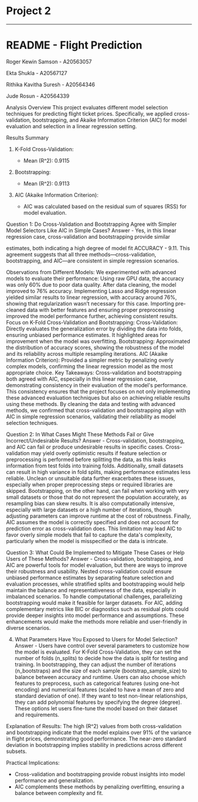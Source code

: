 # Project 2
------
# README - Flight Prediction

Roger Kewin Samson - A20563057

Ekta Shukla - A20567127

Rithika Kavitha Suresh - A20564346

Jude Rosun - A20564339

Analysis Overview
This project evaluates different model selection techniques for predicting flight ticket prices. Specifically, we applied cross-validation, bootstrapping, and Akaike Information Criterion (AIC) for model evaluation and selection in a linear regression setting.

Results Summary
1. K-Fold Cross-Validation:
   - Mean (R^2): 0.9115

2. Bootstrapping:
   - Mean (R^2): 0.9113

3. AIC (Akaike Information Criterion):
   - AIC was calculated based on the residual sum of squares (RSS) for model evaluation.


Question 1: Do Cross-Validation and Bootstrapping Agree with Simpler Model Selectors Like AIC in Simple Cases?
Answer -
Yes, in this linear regression case, cross-validation and bootstrapping provide similar 

  estimates, both indicating a high degree of model fit ACCURACY - 9.11. This agreement suggests that all three methods—cross-validation, bootstrapping, and AIC—are consistent in simple regression scenarios.

Observations from Different Models:
We experimented with advanced models to evaluate their performance:
Using raw GPU data, the accuracy was only 60% due to poor data quality.
After data cleaning, the model improved to 76% accuracy.
Implementing Lasso and Ridge regression yielded similar results to linear regression, with accuracy around 76%, showing that regularization wasn’t necessary for this case.
Importing pre-cleaned data with better features and ensuring proper preprocessing improved the model performance further, achieving consistent results.
Focus on K-Fold Cross-Validation and Bootstrapping:
Cross-Validation: Directly evaluates the generalization error by dividing the data into folds, ensuring unbiased performance estimates. It highlighted areas for improvement when the model was overfitting.
Bootstrapping: Approximated the distribution of accuracy 
  scores, showing the robustness of the model and its reliability across multiple resampling iterations.
AIC (Akaike Information Criterion): Provided a simpler metric by penalizing overly complex models, confirming the linear regression model as the most appropriate choice.
Key Takeaways:
Cross-validation and bootstrapping both agreed with AIC, especially in this linear regression case, demonstrating consistency in their evaluation of the model's performance.
This consistency ensures that the project focuses on not only implementing these advanced evaluation techniques but also on achieving reliable results using these methods.
By cleaning the data and testing with advanced methods, we confirmed that cross-validation and bootstrapping align with AIC in simple regression scenarios, validating their reliability as model selection techniques.

Question 2: In What Cases Might These Methods Fail or Give Incorrect/Undesirable Results?
Answer - 
Cross-validation, bootstrapping, and AIC can fail or produce undesirable results in specific cases. Cross-validation may yield overly optimistic results if feature selection or preprocessing is performed before splitting the data, as this leaks information from test folds into training folds. Additionally, small datasets can result in high variance in fold splits, making performance estimates less reliable. Unclean or unsuitable data further exacerbates these issues, especially when proper preprocessing steps or required libraries are skipped. Bootstrapping, on the other hand, can fail when working with very small datasets or those that do not represent the population accurately, as resampling bias can skew results. It is also computationally intensive, especially with large datasets or a high number of iterations, though adjusting parameters can improve runtime at the cost of robustness. Finally, AIC assumes the model is correctly specified and does not account for prediction error as cross-validation does. This limitation may lead AIC to favor overly simple models that fail to capture the data's complexity, particularly when the model is misspecified or the data is intricate.

Question 3: What Could Be Implemented to Mitigate These Cases or Help Users of These Methods?
Answer - 
Cross-validation, bootstrapping, and AIC are powerful tools for model evaluation, but there are ways to improve their robustness and usability. Nested cross-validation could ensure unbiased performance estimates by separating feature selection and evaluation processes, while stratified splits and bootstrapping would help maintain the balance and representativeness of the data, especially in imbalanced scenarios. To handle computational challenges, parallelizing bootstrapping would make it feasible for larger datasets. For AIC, adding complementary metrics like BIC or diagnostics such as residual plots could provide deeper insights into model performance and assumptions. These enhancements would make the methods more reliable and user-friendly in diverse scenarios. 

4. What Parameters Have You Exposed to Users for Model Selection?
Answer - 
Users have control over several parameters to customize how the model is evaluated. For K-Fold Cross-Validation, they can set the number of folds (n_splits) to decide how the data is split for testing and training. In bootstrapping, they can adjust the number of iterations (n_bootstraps) and the size of each sample (bootstrap_sample_size) to balance between accuracy and runtime. Users can also choose which features to preprocess, such as categorical features (using one-hot encoding) and numerical features (scaled to have a mean of zero and standard deviation of one). If they want to test non-linear relationships, they can add polynomial features by specifying the degree (degree). These options let users fine-tune the model based on their dataset and requirements.


Explanation of Results:
The high (R^2) values from both cross-validation and bootstrapping indicate that the model explains over 91% of the variance in flight prices, demonstrating good performance. The near-zero standard deviation in bootstrapping implies stability in predictions across different subsets.

Practical Implications:
- Cross-validation and bootstrapping provide robust insights into model performance and generalization.
- AIC complements these methods by penalizing overfitting, ensuring a balance between complexity and fit.

